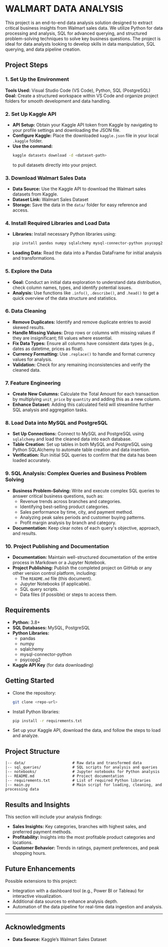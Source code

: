 # WALMART DATA ANALYSIS

This project is an end-to-end data analysis solution designed to extract critical business insights from Walmart sales data. We utilize Python for data processing and analysis, SQL for advanced querying, and structured problem-solving techniques to solve key business questions. The project is ideal for data analysts looking to develop skills in data manipulation, SQL querying, and data pipeline creation.

## Project Steps

### 1. Set Up the Environment
**Tools Used:** Visual Studio Code (VS Code), Python, SQL (PostgreSQL)  
**Goal:** Create a structured workspace within VS Code and organize project folders for smooth development and data handling.

### 2. Set Up Kaggle API
- **API Setup:** Obtain your Kaggle API token from Kaggle by navigating to your profile settings and downloading the JSON file.  
- **Configure Kaggle:** Place the downloaded `kaggle.json` file in your local `.kaggle` folder.  
- **Use the command:**  
  ```bash
  kaggle datasets download -d <dataset-path>
  ```  
  to pull datasets directly into your project.

### 3. Download Walmart Sales Data
- **Data Source:** Use the Kaggle API to download the Walmart sales datasets from Kaggle.  
- **Dataset Link:** Walmart Sales Dataset  
- **Storage:** Save the data in the `data/` folder for easy reference and access.

### 4. Install Required Libraries and Load Data
- **Libraries:** Install necessary Python libraries using:  
  ```bash
  pip install pandas numpy sqlalchemy mysql-connector-python psycopg2
  ```  
- **Loading Data:** Read the data into a Pandas DataFrame for initial analysis and transformations.

### 5. Explore the Data
- **Goal:** Conduct an initial data exploration to understand data distribution, check column names, types, and identify potential issues.  
- **Analysis:** Use functions like `.info()`, `.describe()`, and `.head()` to get a quick overview of the data structure and statistics.

### 6. Data Cleaning
- **Remove Duplicates:** Identify and remove duplicate entries to avoid skewed results.  
- **Handle Missing Values:** Drop rows or columns with missing values if they are insignificant; fill values where essential.  
- **Fix Data Types:** Ensure all columns have consistent data types (e.g., dates as datetime, prices as float).  
- **Currency Formatting:** Use `.replace()` to handle and format currency values for analysis.  
- **Validation:** Check for any remaining inconsistencies and verify the cleaned data.

### 7. Feature Engineering
- **Create New Columns:** Calculate the Total Amount for each transaction by multiplying `unit_price` by `quantity` and adding this as a new column.  
- **Enhance Dataset:** Adding this calculated field will streamline further SQL analysis and aggregation tasks.

### 8. Load Data into MySQL and PostgreSQL
- **Set Up Connections:** Connect to MySQL and PostgreSQL using `sqlalchemy` and load the cleaned data into each database.  
- **Table Creation:** Set up tables in both MySQL and PostgreSQL using Python SQLAlchemy to automate table creation and data insertion.  
- **Verification:** Run initial SQL queries to confirm that the data has been loaded accurately.

### 9. SQL Analysis: Complex Queries and Business Problem Solving
- **Business Problem-Solving:** Write and execute complex SQL queries to answer critical business questions, such as:
  - Revenue trends across branches and categories.
  - Identifying best-selling product categories.
  - Sales performance by time, city, and payment method.
  - Analyzing peak sales periods and customer buying patterns.
  - Profit margin analysis by branch and category.
- **Documentation:** Keep clear notes of each query's objective, approach, and results.

### 10. Project Publishing and Documentation
- **Documentation:** Maintain well-structured documentation of the entire process in Markdown or a Jupyter Notebook.  
- **Project Publishing:** Publish the completed project on GitHub or any other version control platform, including:
  - The `README.md` file (this document).
  - Jupyter Notebooks (if applicable).
  - SQL query scripts.
  - Data files (if possible) or steps to access them.

## Requirements

- **Python:** 3.8+
- **SQL Databases:** MySQL, PostgreSQL
- **Python Libraries:**
  - pandas
  - numpy
  - sqlalchemy
  - mysql-connector-python
  - psycopg2
- **Kaggle API Key** (for data downloading)

## Getting Started

- Clone the repository:  
  ```bash
  git clone <repo-url>
  ```

- Install Python libraries:  
  ```bash
  pip install -r requirements.txt
  ```

- Set up your Kaggle API, download the data, and follow the steps to load and analyze.

## Project Structure

```
|-- data/                     # Raw data and transformed data
|-- sql_queries/              # SQL scripts for analysis and queries
|-- notebooks/                # Jupyter notebooks for Python analysis
|-- README.md                 # Project documentation
|-- requirements.txt          # List of required Python libraries
|-- main.py                   # Main script for loading, cleaning, and processing data
```

## Results and Insights

This section will include your analysis findings:

- **Sales Insights:** Key categories, branches with highest sales, and preferred payment methods.  
- **Profitability:** Insights into the most profitable product categories and locations.  
- **Customer Behavior:** Trends in ratings, payment preferences, and peak shopping hours.

## Future Enhancements

Possible extensions to this project:

- Integration with a dashboard tool (e.g., Power BI or Tableau) for interactive visualization.
- Additional data sources to enhance analysis depth.
- Automation of the data pipeline for real-time data ingestion and analysis.

---

## Acknowledgments

- **Data Source:** Kaggle’s Walmart Sales Dataset
